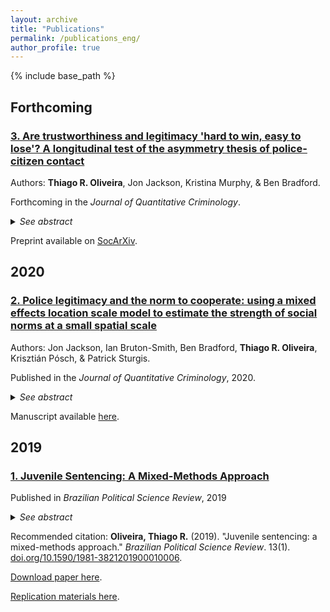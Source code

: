 ```yaml
---
layout: archive
title: "Publications"
permalink: /publications_eng/
author_profile: true
---
```


{% include base_path %}

## Forthcoming

### [3. Are trustworthiness and legitimacy 'hard to win, easy to lose'? A longitudinal test of the asymmetry thesis of police-citizen contact](https://osf.io/preprints/socarxiv/adhbm/)

  Authors: **Thiago R. Oliveira**, Jon Jackson, Kristina Murphy, & Ben Bradford.
  
  Forthcoming in the <i>Journal of Quantitative Criminology</i>.
  
  <details>
  <summary><i>See abstract</i></summary>
  
  <b>Objectives</b>: Test the asymmetry thesis of police-citizen contact that police trustworthiness and legitimacy are affected more by negative than by positive experiences of interactions with legal agents by analyzing changes in attitudes towards the police after an encounter with the police. Test whether prior attitudes moderate the impact of contact on changes in attitudes towards the police.<br>
  
  <b>Methods</b>: A two-wave panel survey of a nationally representative sample of Australian adults measured people’s beliefs about police trustworthiness (procedural fairness and effectiveness), their duty to obey the police, their contact with the police between the two waves, and their evaluation of those encounters in terms of process and outcome. Analysis is carried out using autoregressive structural equation modeling and latent moderated structural models.<br>
  
  <b>Results</b>: The association between both process and outcome evaluation of police-citizen encounters and changes in attitudes towards the police is asymmetrical for trust in police effectiveness, symmetrical for trust in procedural fairness, and asymmetrical (in the opposite direction expected) for duty to obey the police. Little evidence of heterogeneity in the association between encounters and trust in procedural fairness and duty to obey, but prior levels of perceived effectiveness moderate the association between outcome evaluation and changes in trust in police effectiveness.<br>
  
  <b>Conclusions</b>: The association between police-citizen encounters and attitudes towards the police may not be as asymmetrical as previously thought, particularly for changes in trust in procedural fairness and legitimacy. Policy implications include considering public-police interactions as ‘teachable moments’ and potential sources for enhancing police trustworthiness and legitimacy.

  </details>
  
  Preprint available on [SocArXiv](https://osf.io/preprints/socarxiv/adhbm/).

## 2020

### [2. Police legitimacy and the norm to cooperate: using a mixed effects location scale model to estimate the strength of social norms at a small spatial scale](https://link.springer.com/article/10.1007%2Fs10940-020-09467-5)

  Authors: Jon Jackson, Ian Bruton-Smith, Ben Bradford, **Thiago R. Oliveira**, Krisztián Pósch, & Patrick Sturgis.

  Published in the <i>Journal of Quantitative Criminology</i>, 2020.
  
  <details>
  <summary><i>See abstract</i></summary>

  <b>Abstract</b>.<br>
  <i>Objectives</i>: Test whethercooperation with the police can be modelledas aplace-based norm that varies in strength from one neighborhoodto the next. Estimatewhetherperceived police legitimacy predictsan  individual’s willingness  to  cooperate in weak-norm neighborhoods,but not in  strong-norm neighborhoodswhere most  people  are either willing or  unwilling to  cooperate, irrespective of  their perceptions of police legitimacy.<br>
  
  <i>Methods</i>: A survey of 1,057individuals in 98 relatively high-crime English neighborhoodsdefined at a small spatial scalemeasured(a) willingness to cooperate using a hypothetical crime vignetteand (b) legitimacy using indicators of normative alignmentbetween police and citizen values. A mixed-effects,location-scale  model  estimatedthe  cluster-level  mean  and cluster-level variance  of willingness  to cooperateas a neighborhood-level latent variable. A cross-level interaction testedwhether legitimacy predicts individual-level willingness to cooperateonly in neighborhoods where the norm is weak.<br>
  
  <i>Results</i>:Willingness to cooperate clusteredstrongly by neighborhood. Therewere neighborhoods with (i) high meanand low variance, (ii) high meanand high variance, (iii) (relatively) low meanand low variance, and (iv) (relatively) low meanand high variance. Legitimacy was only a positive predictor of cooperation  in neighborhoods  that had a (relatively) low  mean  and  high  variance.  There  was little variance left to explain in neighborhoods where the norm was strong.<br>
  
  <i>Conclusions</i>: Findingssupporta  boundary  condition  of  procedural  justice  theory:  namely, that cooperationcan  be  modelled  asa place-based norm  that  variesin  strengthfrom neighborhoodto neighborhoodand that legitimacy only predicts an  individual’s willingness  to  cooperate in neighborhoods wherethe norm is relatively weak. 

  </details>

  Manuscript available [here](https://link.springer.com/article/10.1007%2Fs10940-020-09467-5).

## 2019

### [1. Juvenile Sentencing: A Mixed-Methods Approach](http://oliveirathiago.github.io/files/paper_2019bpsr.pdf)

Published in *Brazilian Political Science Review*, 2019

<details>
<summary><i>See abstract</i></summary>

<b>Abstract</b>: How do socially relevant attributes influence juvenile criminal sentencing? While judicial decisions should, in principle, be fully based on legally relevant factors such as the seriousness of the offense and the defendant’s criminal record, I ask whether and how extralegal characteristics related to the adolescent’s position in structural relations affect the decision-making process. I propose a mixed-methods design to study mechanisms of criminal sentencing. Using data from a representative sample of the São Paulo juvenile justice system records, I estimate mixed-effects logistic models to assess the probability of being sentenced to confinement given certain extralegal attributes, while controlling for legally relevant variables. Interaction effects show that adolescents registered as full-time students and classified as drug users are more likely to be sentenced to confinement than their counterparts, even when the arraignment is the same. The second step involved weekly visits to the juvenile courthouse in São Paulo over four months to observe judicial hearings. Prosecutors are central to the decision-making process. The standard decision-making mechanism is based on police documents and legally relevant information. When there is a rupture in the definition of the situation (usually when non-minority defendants enter the courtroom), a new mechanism emerges and more lenient decisions are made.

</details>

Recommended citation: **Oliveira, Thiago R.** (2019). "Juvenile sentencing: a mixed-methods approach." *Brazilian Political Science Review*. 13(1). [doi.org/10.1590/1981-3821201900010006](http://dx.doi.org/10.1590/1981-3821201900010006).

[Download paper here](http://oliveirathiago.github.io/files/paper_2019bpsr.pdf).

[Replication materials here](https://doi.org/10.7910/DVN/QLKRGD).


